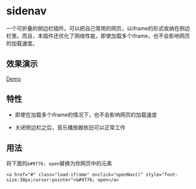 # sidenav 

一个可折叠的侧边栏插件。可以把自己常用的网页，以iframe的形式收纳在侧边栏里。而且，本插件还优化了网络性能，即使加载多个iframe，也不会影响网页的加载速度。

## 效果演示

[Demo](https://luochang212.github.io/demo/sidenav/)

## 特性

- 即使在加载多个iframe的情况下，也不会影响网页的加载速度

- 关闭侧边栏之后，音乐播放器依旧可以正常工作

## 用法

将下面的`&#9776; open`替换为你网页中的元素

```
<a href="#" class="load-iframe" onclick="openNav()" style="font-size:30px;cursor:pointer">&#9776; open</a>
```